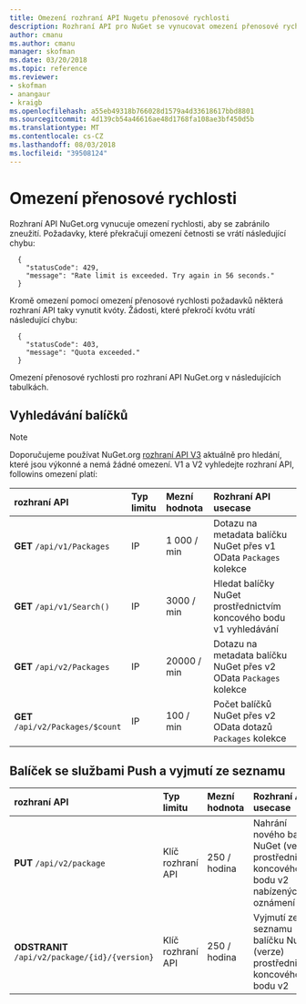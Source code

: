 ```yaml
---
title: Omezení rozhraní API Nugetu přenosové rychlosti
description: Rozhraní API pro NuGet se vynucovat omezení přenosové rychlosti, aby se zabránilo zneužití.
author: cmanu
ms.author: cmanu
manager: skofman
ms.date: 03/20/2018
ms.topic: reference
ms.reviewer:
- skofman
- anangaur
- kraigb
ms.openlocfilehash: a55eb49318b766028d1579a4d33618617bbd8801
ms.sourcegitcommit: 4d139cb54a46616ae48d1768fa108ae3bf450d5b
ms.translationtype: MT
ms.contentlocale: cs-CZ
ms.lasthandoff: 08/03/2018
ms.locfileid: "39508124"
---
```

# <a name="rate-limits"></a>Omezení přenosové rychlosti

Rozhraní API NuGet.org vynucuje omezení rychlosti, aby se zabránilo zneužití. Požadavky, které překračují omezení četnosti se vrátí následující chybu: 

  ~~~
    {
      "statusCode": 429,
      "message": "Rate limit is exceeded. Try again in 56 seconds."
    }
  ~~~

Kromě omezení pomocí omezení přenosové rychlosti požadavků některá rozhraní API taky vynutit kvóty. Žádosti, které překročí kvótu vrátí následující chybu:

  ~~~
    {
      "statusCode": 403,
      "message": "Quota exceeded."
    }
  ~~~

Omezení přenosové rychlosti pro rozhraní API NuGet.org v následujících tabulkách.

## <a name="package-search"></a>Vyhledávání balíčků

> [!Note]
> Doporučujeme používat NuGet.org [rozhraní API V3](https://docs.microsoft.com/nuget/api/search-query-service-resource) aktuálně pro hledání, které jsou výkonné a nemá žádné omezení. V1 a V2 vyhledejte rozhraní API, followins omezení platí:


| rozhraní API | Typ limitu | Mezní hodnota | Rozhraní API usecase |
|:---|:---|:---|:---|
**GET** `/api/v1/Packages` | IP | 1 000 / min | Dotazu na metadata balíčku NuGet přes v1 OData `Packages` kolekce |
**GET** `/api/v1/Search()` | IP | 3000 / min | Hledat balíčky NuGet prostřednictvím koncového bodu v1 vyhledávání | 
**GET** `/api/v2/Packages` | IP | 20000 / min | Dotazu na metadata balíčku NuGet přes v2 OData `Packages` kolekce | 
**GET** `/api/v2/Packages/$count` | IP | 100 / min | Počet balíčků NuGet přes v2 OData dotazů `Packages` kolekce | 

## <a name="package-push-and-unlist"></a>Balíček se službami Push a vyjmutí ze seznamu

| rozhraní API | Typ limitu | Mezní hodnota | Rozhraní API usecase | 
|:---|:---|:---|:--- |
**PUT** `/api/v2/package` | Klíč rozhraní API | 250 / hodina | Nahrání nového balíčku NuGet (verze) prostřednictvím koncového bodu v2 nabízených oznámení 
**ODSTRANIT** `/api/v2/package/{id}/{version}` | Klíč rozhraní API | 250 / hodina | Vyjmutí ze seznamu balíčku NuGet (verze) prostřednictvím koncového bodu v2 
